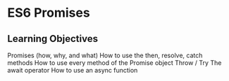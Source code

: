#  ES6 Promises


## Learning Objectives

Promises (how, why, and what)
How to use the then, resolve, catch methods
How to use every method of the Promise object
Throw / Try
The await operator
How to use an async function
